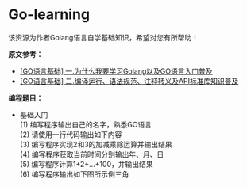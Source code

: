 # Go-learning
该资源为作者Golang语言自学基础知识，希望对您有所帮助！


<B>原文参考：</B>
- [[GO语言基础] 一.为什么我要学习Golang以及GO语言入门普及](https://blog.csdn.net/Eastmount/article/details/111150449)
- [[GO语言基础] 二.编译运行、语法规范、注释转义及API标准库知识普及](https://blog.csdn.net/Eastmount/article/details/113151363)


<B>编程题目：</B>
- 基础入门 <br />
(1) 编写程序输出自己的名字，熟悉GO语言 <br />
(2) 请使用一行代码输出如下内容 <br />
(3) 编写程序实现2和3的加减乘除运算并输出结果 <br />
(4) 编写程序获取当前时间分别输出年、月、日 <br />
(5) 编写程序计算1+2+…+100，并输出结果 <br />
(6) 编写程序输出如下图所示倒三角 <br />

